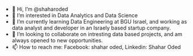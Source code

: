 - 👋 Hi, I’m @shaharoded
- 👀 I’m interested in Data Analytics and Data Science
- 🌱 I’m currently learning Data Engineering at BGU Israel, and working as data analyst and developer in an Israely based startup company.
- 💞️ I’m looking to collaborate on intresting data based projects, and am always opened to new opportunities.
- 📫 How to reach me: Facebook: shahar oded, Linkedin: Shahar Oded

<!---
shaharoded/shaharoded is a ✨ special ✨ repository because its `README.md` (this file) appears on your GitHub profile.
You can click the Preview link to take a look at your changes.
--->
